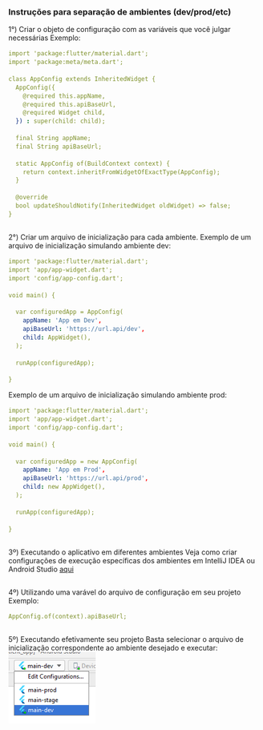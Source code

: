 ### Instruções para separação de ambientes (dev/prod/etc)

1°) Criar o objeto de configuração com as variáveis que você julgar necessárias
Exemplo:

```yaml
import 'package:flutter/material.dart';
import 'package:meta/meta.dart';

class AppConfig extends InheritedWidget {
  AppConfig({
    @required this.appName,
    @required this.apiBaseUrl,
    @required Widget child,
  }) : super(child: child);

  final String appName;
  final String apiBaseUrl;

  static AppConfig of(BuildContext context) {
    return context.inheritFromWidgetOfExactType(AppConfig);
  }

  @override
  bool updateShouldNotify(InheritedWidget oldWidget) => false;
}
```

##

2°) Criar um arquivo de inicialização para cada ambiente.
Exemplo de um arquivo de inicialização simulando ambiente dev:

```yaml
import 'package:flutter/material.dart';
import 'app/app-widget.dart';
import 'config/app-config.dart';

void main() {

  var configuredApp = AppConfig(
    appName: 'App em Dev',
    apiBaseUrl: 'https://url.api/dev',
    child: AppWidget(),
  );

  runApp(configuredApp);

}
```

Exemplo de um arquivo de inicialização simulando ambiente prod:

```yaml
import 'package:flutter/material.dart';
import 'app/app-widget.dart';
import 'config/app-config.dart';

void main() {

  var configuredApp = new AppConfig(
    appName: 'App em Prod',
    apiBaseUrl: 'https://url.api/prod',
    child: new AppWidget(),
  );

  runApp(configuredApp);

}
```

##

3º) Executando o aplicativo em diferentes ambientes
Veja como criar configurações de execução específicas dos ambientes em IntelliJ IDEA ou Android Studio [aqui](https://github.com/SabrinaKaren/flutter-helper/tree/master/separating-build-environments)

##

4º) Utilizando uma varável do arquivo de configuração em seu projeto
Exemplo:

```yaml
AppConfig.of(context).apiBaseUrl;
```

##

5º) Executando efetivamente seu projeto
Basta selecionar o arquivo de inicialização correspondente ao ambiente desejado e executar:
![](https://github.com/SabrinaKaren/flutter-helper/blob/master/separating-build-environments/assets/selecionando_para_exec.png)
